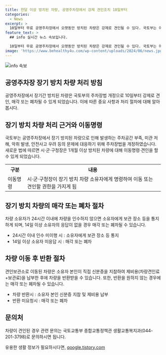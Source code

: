 ```yaml
---
title: 한달 이상 방치된 차량, 공영주차장에서 강제 견인조치 10일부터
categories:
  - News
excerpt: >
  10일부터 무료 공영주차장에서 오랫동안 방치된 차량은 강제로 견인될 수 있다. 국토부는 이에 대한 법적 근거를 마련해 미끄러운 바닥, 주차부족, 미관 박해 등을 해결하려 한다. 차주는 일정 기간 이후 차량이 매각 또는 폐차될 수 있으며, 견인 후 24시간 내에 차량을 인수하지 않으면 보관 장소 등을 통지받게 된다. 국토부는 이로써 주차환경 개선과 안전 확보에 기대하고 있으며, 세부적인 사항은 지자체나 국토부에 문의할 것을 권고하고 있다. (출처: 정책브리핑 www.korea.kr)
feature_text: >
  ## info 실시간 뉴스 속보입니다.

  10일부터 무료 공영주차장에서 오랫동안 방치된 차량은 강제로 견인될 수 있다. 국토부는 이에 대한 법적 근거를 마련해 미끄러운 바닥, 주차부족, 미관 박해 등을 해결하려 한다. 차주는 일정 기간 이후 차량이 매각 또는 폐차될 수 있으며, 견인 후 24시간 내에 차량을 인수하지 않으면 보관 장소 등을 통지받게 된다. 국토부는 이로써 주차환경 개선과 안전 확보에 기대하고 있으며, 세부적인 사항은 지자체나 국토부에 문의할 것을 권고하고 있다. (출처: 정책브리핑 www.korea.kr)
image: 'https://www.behealthy4u.com/wp-content/uploads/2024/06/news.jpg'
---
```


<p><img src="https://www.behealthy4u.com/wp-content/uploads/2024/06/news.jpg" alt="info 속보" /></p>

<h2 data-ke-size="size26">공영주차장 장기 방치 차량 처리 방침</h2>

<p data-ke-size="size16">공영주차장에서 장기간 방치된 차량은 국토부의 주차장법 개정으로 10일부터 강제로 견인, 매각 또는 폐차될 수 있게 되었습니다. 이에 따른 중요 사항과 처리 절차에 대해 알아봅시다.</p>

<h2 data-ke-size="size26">장기 방치 차량 처리 근거와 이동명령</h2>

<p data-ke-size="size16">국토부는 공영주차장에서 장기 방치된 차량으로 인해 발생하는 주차공간 부족, 미관 저해, 악취 발생, 안전사고 우려 등의 문제에 대응하기 위해 주차장법을 개정하였습니다. 새로운 법에 따르면 시·군·구청장은 1개월 이상 방치된 차량에 대해 이동명령·견인을 할 수 있게 되었습니다.</p>

<table>
    <tr>
        <th>구분</th>
        <th>내용</th>
    </tr>
    <tr>
        <td>이동명령</td>
        <td>시·군·구청장이 장기 방치 차량 소유자에게 명령하여 이동 또는 견인할 권한을 가지게 됨</td>
    </tr>
</table>

<h2 data-ke-size="size26">장기 방치 차량의 매각 또는 폐차 절차</h2>

<p data-ke-size="size16">차량 소유자가 24시간 이내에 차량을 인수하지 않으면 소유자에게 보관 장소 등을 통지하게 되며, 14일 이상 소유자의 응답이 없을 경우 매각 또는 폐차될 수 있습니다.</p>

<ul>
    <li>24시간 이내 인수 미이행 시 : 소유자에게 보관 장소 등 통지</li>
    <li>14일 이상 소유자 미응답 시 : 매각 또는 폐차</li>
</ul>

<h2 data-ke-size="size26">차량 이동 후 반환 절차</h2>

<p data-ke-size="size16">견인보관소로 이동된 차량은 소유자 본인이 직접 신분증을 지참하여 제비용(차량견인료+보관료)을 납부한 후에 차량을 반환받을 수 있습니다. 또한, 반환을 원하지 않는 경우에는 매각 또는 폐차될 수 있습니다.</p>

<ul>
    <li>차량 반환시 : 소유자 본인 신분증 지참 및 제비용 납부</li>
    <li>반환 미요청시 : 매각 또는 폐차</li>
</ul>

<h2 data-ke-size="size26">문의처</h2>

<p data-ke-size="size16">차량이 견인된 경우 관련 문의는 국토교통부 종합교통정책관 생활교통복지과(044-201-3798)로 문의하시면 됩니다.</p>

<p data-ke-size="size16"></p>
유용한 생활 정보가 필요하시다면, <a href="https://qoogle.tistory.com" rel="dofollow">qoogle.tistory.com</a>


